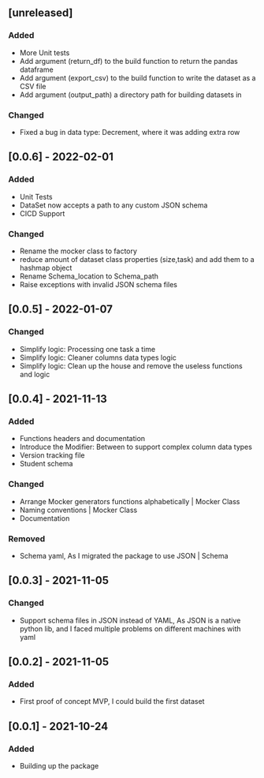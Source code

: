 
## [unreleased]
### Added
- More Unit tests
- Add argument (return_df) to the build function to return the pandas dataframe
- Add argument (export_csv) to the build function to write the dataset as a CSV file
- Add argument (output_path) a directory path for building datasets in

### Changed
- Fixed a bug in data type: Decrement, where it was adding extra row

## [0.0.6] - 2022-02-01
### Added
- Unit Tests
- DataSet now accepts a path to any custom JSON schema
- CICD Support

### Changed
- Rename the mocker class to factory
- reduce amount of dataset class properties (size,task) and add them to a hashmap object
- Rename Schema_location to Schema_path
- Raise exceptions with invalid JSON schema files


## [0.0.5] - 2022-01-07
### Changed
- Simplify logic: Processing one task a time
- Simplify logic: Cleaner columns data types logic
- Simplify logic: Clean up the house and remove the useless functions and logic


## [0.0.4] - 2021-11-13
### Added
- Functions headers and documentation
- Introduce the Modifier: Between to support complex column data types
- Version tracking file
- Student schema
### Changed
- Arrange Mocker generators functions alphabetically | Mocker Class
- Naming conventions | Mocker Class
- Documentation
### Removed
- Schema yaml, As I migrated the package to use JSON | Schema

## [0.0.3] - 2021-11-05
### Changed
- Support schema files in JSON instead of YAML, As JSON is a native python lib, and I faced multiple problems on different machines with yaml

## [0.0.2] - 2021-11-05
### Added
- First proof of concept MVP, I could build the first dataset

## [0.0.1] - 2021-10-24
### Added
- Building up the package
